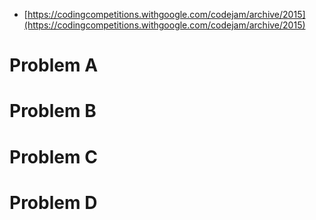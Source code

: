 - [https://codingcompetitions.withgoogle.com/codejam/archive/2015](https://codingcompetitions.withgoogle.com/codejam/archive/2015)

# Problem A
# Problem B
# Problem C
# Problem D
